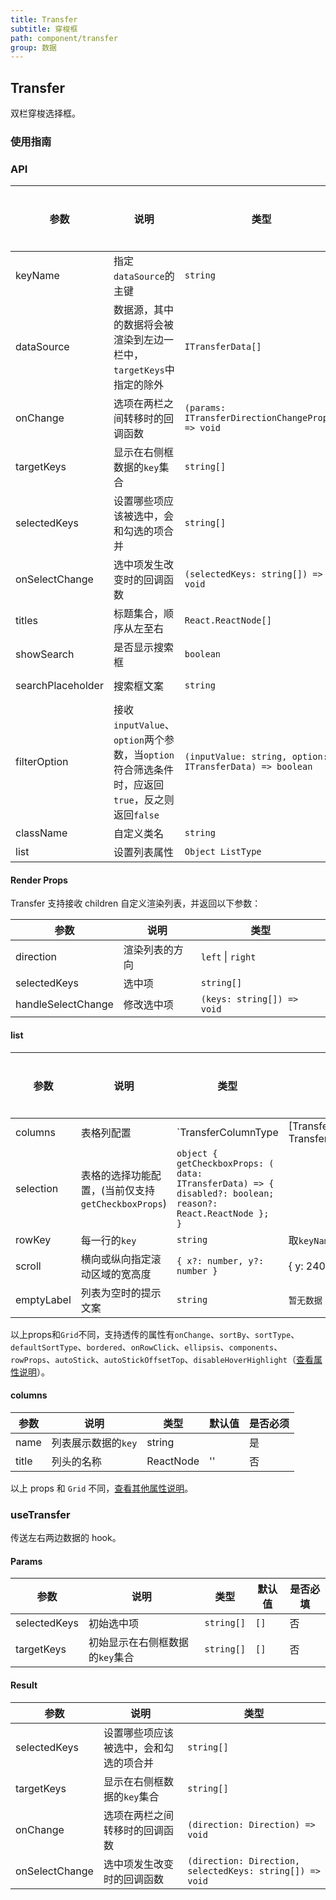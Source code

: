 ```yaml
---
title: Transfer
subtitle: 穿梭框
path: component/transfer
group: 数据
---
```


## Transfer

双栏穿梭选择框。

### 使用指南

### API

| 参数              | 说明                                                                                          | 类型                                                     | 默认值                 | 备选值 | 是否必填 |
| ----------------- | --------------------------------------------------------------------------------------------- | -------------------------------------------------------- | ---------------------- | ------ | -------- |
| keyName           | 指定`dataSource`的主键                                                                        | `string`                                                 |                        |        | 是       |
| dataSource        | 数据源，其中的数据将会被渲染到左边一栏中，`targetKeys`中指定的除外                            | `ITransferData[]`                                        |                        |        | 是       |
| onChange          | 选项在两栏之间转移时的回调函数                                                                | `(params: ITransferDirectionChangeProps) => void`        |                        |        | 是       |
| targetKeys        | 显示在右侧框数据的`key`集合                                                                   | `string[]`                                               | `[]`                   |        | 否       |
| selectedKeys      | 设置哪些项应该被选中，会和勾选的项合并                                                        | `string[]`                                               | `[]`                   |        | 否       |
| onSelectChange    | 选中项发生改变时的回调函数                                                                    | `(selectedKeys: string[]) => void`                       |                        |        | 否       |
| titles            | 标题集合，顺序从左至右                                                                        | `React.ReactNode[]`                                      | `['Source', 'Target']` |        | 否       |
| showSearch        | 是否显示搜索框                                                                                | `boolean`                                                | `false`                | `true` | 否       |
| searchPlaceholder | 搜索框文案                                                                                    | `string`                                                 | `请输入搜索内容`       |        | 否       |
| filterOption      | 接收`inputValue`、`option`两个参数，当`option`符合筛选条件时，应返回`true`，反之则返回`false` | `(inputValue: string, option: ITransferData) => boolean` |                        |        | 否       |
| className         | 自定义类名                                                                                    | `string`                                                 | ''                     |        | 否       |
| list              | 设置列表属性                                                                                  | `Object ListType`                                               |                        |        | 否       |

#### Render Props

Transfer 支持接收 children 自定义渲染列表，并返回以下参数：

| 参数               | 说明           | 类型                       |
| ------------------ | -------------- | -------------------------- |
| direction          | 渲染列表的方向 | `left` \| `right`          |
| selectedKeys       | 选中项         | `string[]`                 |  |
| handleSelectChange | 修改选中项     | `(keys: string[]) => void` |

#### list

| 参数       | 说明                                               | 类型                                                                                                       | 默认值          | 备选值 | 是否必填 |
| ---------- | -------------------------------------------------- | ---------------------------------------------------------------------------------------------------------- | --------------- | ------ | -------- |
| columns    | 表格列配置                                         | `TransferColumnType | [TransferColumnType, TransferColumnType]`                                            |                 |        | 是       |
| selection  | 表格的选择功能配置，(当前仅支持`getCheckboxProps`) | `object { getCheckboxProps: ( data: ITransferData) => { disabled?: boolean; reason?: React.ReactNode }; }` |                 |        | 否       |
| rowKey     | 每一行的`key`                                      | `string`                                                                                                   | 取`keyName`的值 |        | 否       |
| scroll     | 横向或纵向指定滚动区域的宽高度                     | `{ x?: number, y?: number }`                                                                               | { y: 240 }      |        | 否       |
| emptyLabel | 列表为空时的提示文案                               | `string`                                                                                                   | `暂无数据`      |        | 否       |

以上props和`Grid`不同，支持透传的属性有`onChange`、`sortBy`、`sortType`、`defaultSortType`、`bordered`、`onRowClick`、`ellipsis`、`components`、`rowProps`、`autoStick`、`autoStickOffsetTop`、`disableHoverHighlight`（[查看属性说明](https://youzan.github.io/zent/zh/component/grid#api)）。

#### columns

| 参数        | 说明                                                              | 类型                                                                                                                 | 默认值 | 是否必须 |
| ----------- | ----------------------------------------------------------------- | -------------------------------------------------------------------------------------------------------------------- | ------ | -------- |
| name        | 列表展示数据的`key`                                               | string                                                                                                               |        | 是       |
| title       | 列头的名称                                                        | ReactNode                                                                                                            | ''     | 否       |
以上 props 和 `Grid` 不同，[查看其他属性说明](https://youzan.github.io/zent/zh/component/grid#columns)。

### useTransfer

传送左右两边数据的 hook。

#### Params

| 参数         | 说明                            | 类型       | 默认值 | 是否必填 |
| ------------ | ------------------------------- | ---------- | ------ | -------- |
| selectedKeys | 初始选中项                      | `string[]` | `[]`   | 否       |
| targetKeys   | 初始显示在右侧框数据的`key`集合 | `string[]` | `[]`   | 否       |

#### Result

| 参数           | 说明                                   | 类型                                                     |
| -------------- | -------------------------------------- | -------------------------------------------------------- |
| selectedKeys   | 设置哪些项应该被选中，会和勾选的项合并 | `string[]`                                               |
| targetKeys     | 显示在右侧框数据的`key`集合            | `string[]`                                               |
| onChange       | 选项在两栏之间转移时的回调函数         | `(direction: Direction) => void`                         |
| onSelectChange | 选中项发生改变时的回调函数             | `(direction: Direction, selectedKeys: string[]) => void` |
